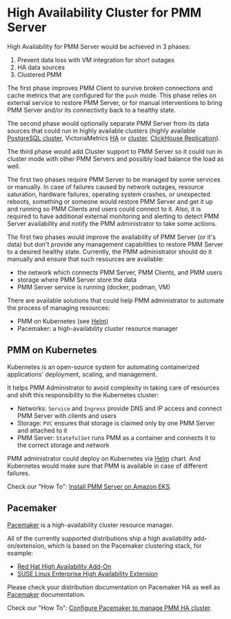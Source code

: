 # High Availability Cluster for PMM Server

High Availability for PMM Server would be achieved in 3 phases:

1. Prevent data loss with VM integration for short outages
2. HA data sources
3. Clustered PMM

The first phase improves PMM Client to survive broken connections and cache metrics that are configured for the `push` mode. This phase relies on external service to restore PMM Server, or for manual interventions to bring PMM Server and/or its connectivity back to a healthy state.

The second phase would optionally separate PMM Server from its data sources that could run in highly available clusters (highly available [PostgreSQL cluster](https://docs.percona.com/postgresql/15/solutions/high-availability.html), VictoriaMetrics [HA](https://docs.victoriametrics.com/Single-server-VictoriaMetrics.html#high-availability) or [cluster](https://docs.victoriametrics.com/Cluster-VictoriaMetrics.html#cluster-availability), [ClickHouse Replication](https://clickhouse.com/docs/en/manage/replication-and-sharding)).

The third phase would add Cluster support to PMM Server so it could run in cluster mode with other PMM Servers and possibly load balance the load as well.

The first two phases require PMM Server to be managed by some services or manually. In case of failures caused by network outages, resource saturation, hardware failures, operating system crashes, or unexpected reboots, something or someone would restore PMM Server and get it up and running so PMM Clients and users could connect to it. Also, it is required to have additional external monitoring and alerting to detect PMM Server availability and notify the PMM administrator to take some actions.

The first two phases would improve the availability of PMM Server (or it's data) but don't provide any management capabilities to restore PMM Server to a desired healthy state. Currently, the PMM administrator should do it manually and ensure that such resources are available:

- the network which connects PMM Server, PMM Clients, and PMM users
- storage where PMM Server store the data
- PMM Server service is running (docker, podman, VM)

There are available solutions that could help PMM administrator to automate the process of managing resources:

- PMM on Kubernetes (see [Helm])
- Pacemaker: a high-availability cluster resource manager

## PMM on Kubernetes

Kubernetes is an open-source system for automating containerized applications' deployment, scaling, and management.

It helps PMM Administrator to avoid complexity in taking care of resources and shift this responsibility to the Kubernetes cluster:

- Networks: `Service` and `Ingress` provide DNS and IP access and connect PMM Server with clients and users
- Storage: `PVC` ensures that storage is claimed only by one PMM Server and attached to it
- PMM Server: `StatefulSet` runs PMM as a container and connects it to the correct storage and network

PMM administrator could deploy on Kubernetes via [Helm] chart. And Kubernetes would make sure that PMM is available in case of different failures.

Check our "How To": [Install PMM Server on Amazon EKS].
## Pacemaker

[Pacemaker] is a high-availability cluster resource manager.

All of the currently supported distributions ship a high availability add-on/extension, which is based on the Pacemaker clustering stack, for example:

- [Red Hat High Availability Add-On]
- [SUSE Linux Enterprise High Availability Extension]

Please check your distribution documentation on Pacemaker HA as well as [Pacemaker] documentation.

Check our "How To": [Configure Pacemaker to manage PMM HA cluster](../../how-to/pacemaker.md).

[Pacemaker]: https://wiki.clusterlabs.org/wiki/Pacemaker
[Red Hat High Availability Add-On]: https://access.redhat.com/documentation/en-us/red_hat_enterprise_linux/9/html/configuring_and_managing_high_availability_clusters/index
[SUSE Linux Enterprise High Availability Extension]: https://documentation.suse.com/sle-ha/15-SP4/
[Install PMM Server on Amazon EKS]: ././../how-to/pmm-eks.md
[Helm]: helm.md
